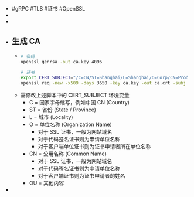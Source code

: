 - #gRPC #TLS #证书 #OpenSSL
-
-
- ## 生成 CA
	- ```bash
	  # 私钥
	  openssl genrsa -out ca.key 4096
	  
	  # 证书
	  export CERT_SUBJECT="/C=CN/ST=Shanghai/L=Shanghai/O=Corp/CN=ProductName"
	  openssl req -new -x509 -days 3650 -key ca.key -out ca.crt -subj "$CERT_SUBJECT"
	  
	  
	  ```
	- 需修改上述脚本中的 CERT_SUBJECT 环境变量
		- C = 国家字母缩写，例如中国 CN (Country)
		- ST = 省份 (State / Province)
		- L = 城市 (Locality)
		- O = 单位名称 (Organization Name)
			- 对于 SSL 证书，一般为网站域名
			- 对于代码签名证书则为申请单位名称
			- 对于客户端单位证书则为证书申请者所在单位名称
		- CN = 公用名称 (Common Name)
			- 对于 SSL 证书，一般为网站域名
			- 对于代码签名证书则为申请单位名称
			- 对于客户端证书则为证书申请者的姓名
		- OU = 其他内容
-